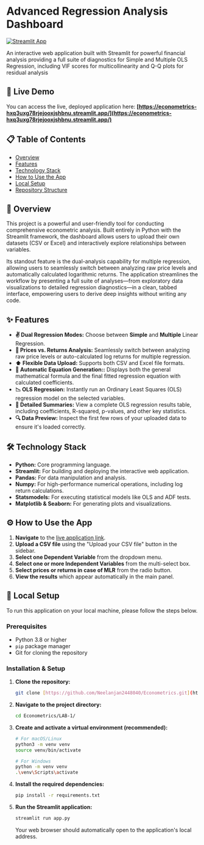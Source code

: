 # Advanced Regression Analysis Dashboard

[![Streamlit App](https://static.streamlit.io/badges/streamlit_badge_black_white.svg)](https://econometrics-hxq3uxg78rjejooxjshbnu.streamlit.app/)

An interactive web application built with Streamlit for powerful financial analysis providing a full suite of diagnostics for Simple and Multiple OLS Regression, including VIF scores for multicollinearity and Q-Q plots for residual analysis

## 🚀 Live Demo

You can access the live, deployed application here:
**[https://econometrics-hxq3uxg78rjejooxjshbnu.streamlit.app/](https://econometrics-hxq3uxg78rjejooxjshbnu.streamlit.app/)**

## 📋 Table of Contents

- [Overview](#-overview)
- [Features](#-features)
- [Technology Stack](#-technology-stack)
- [How to Use the App](#-how-to-use-the-app)
- [Local Setup](#-local-setup)
- [Repository Structure](#-repository-structure)

## 📖 Overview

This project is a powerful and user-friendly tool for conducting comprehensive econometric analysis. Built entirely in Python with the Streamlit framework, the dashboard allows users to upload their own datasets (CSV or Excel) and interactively explore relationships between variables.

Its standout feature is the dual-analysis capability for multiple regression, allowing users to seamlessly switch between analyzing raw price levels and automatically calculated logarithmic returns. The application streamlines the workflow by presenting a full suite of analyses—from exploratory data visualizations to detailed regression diagnostics—in a clean, tabbed interface, empowering users to derive deep insights without writing any code.

## ✨ Features

- **✌️ Dual Regression Modes:** Choose between **Simple** and **Multiple** Linear Regression.
- **🔀 Prices vs. Returns Analysis:** Seamlessly switch between analyzing raw price levels or auto-calculated log returns for multiple regression.
- **⬆️ Flexible Data Upload:** Supports both CSV and Excel file formats.
- **🔢 Automatic Equation Generation::** Displays both the general mathematical formula and the final fitted regression equation with calculated coefficients.
- **📉 OLS Regression:** Instantly run an Ordinary Least Squares (OLS) regression model on the selected variables.
- **📄 Detailed Summaries:** View a complete OLS regression results table, including coefficients, R-squared, p-values, and other key statistics.
- **🔍 Data Preview:** Inspect the first few rows of your uploaded data to ensure it's loaded correctly.

## 🛠️ Technology Stack

- **Python:** Core programming language.
- **Streamlit:** For building and deploying the interactive web application.
- **Pandas:** For data manipulation and analysis.
- **Numpy:** For high-performance numerical operations, including log return calculations.
- **Statsmodels:** For executing statistical models like OLS and ADF tests.
- **Matplotlib & Seaborn:** For generating plots and visualizations.

## ⚙️ How to Use the App

1.  **Navigate** to the [live application link](https://econometrics-hxq3uxg78rjejooxjshbnu.streamlit.app/).
2.  **Upload a CSV file** using the "Upload your CSV file" button in the sidebar.
3.  **Select one Dependent Variable** from the dropdown menu.
4.  **Select one or more Independent Variables** from the multi-select box.
5.  **Select prices or returns in case of MLR** from the radio button.
5.  **View the results** which appear automatically in the main panel.

## 🚀 Local Setup

To run this application on your local machine, please follow the steps below.

### Prerequisites

- Python 3.8 or higher
- `pip` package manager
- Git for cloning the repository

### Installation & Setup

1.  **Clone the repository:**
    ```sh
    git clone [https://github.com/Neelanjan2448040/Econometrics.git](https://github.com/Neelanjan2448040/Econometrics.git)
    ```

2.  **Navigate to the project directory:**
    ```sh
    cd Econometrics/LAB-1/
    ```

3.  **Create and activate a virtual environment (recommended):**
    ```sh
    # For macOS/Linux
    python3 -m venv venv
    source venv/bin/activate

    # For Windows
    python -m venv venv
    .\venv\Scripts\activate
    ```

4.  **Install the required dependencies:**
    ```sh
    pip install -r requirements.txt
    ```

5.  **Run the Streamlit application:**
    ```sh
    streamlit run app.py
    ```
    Your web browser should automatically open to the application's local address.
